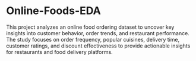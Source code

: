 # Online-Foods-EDA
This project analyzes an online food ordering dataset to uncover key insights into customer behavior, order trends, and restaurant performance. The study focuses on order frequency, popular cuisines, delivery time, customer ratings, and discount effectiveness to provide actionable insights for restaurants and food delivery platforms.

